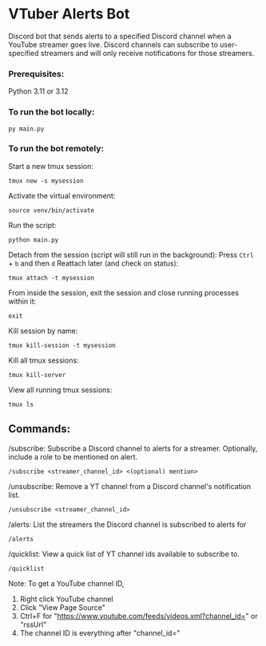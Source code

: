 # VTuber Alerts Bot

Discord bot that sends alerts to a specified Discord channel when a YouTube streamer goes live. Discord channels can subscribe to user-specified streamers and will only receive notifications for those streamers.

### Prerequisites:
Python 3.11 or 3.12

### To run the bot locally:
```
py main.py
```

### To run the bot remotely:
Start a new tmux session:
```
tmux new -s mysession
```
Activate the virtual environment:
```
source venv/bin/activate
```
Run the script:
```
python main.py
```
Detach from the session (script will still run in the background): Press `Ctrl` + `b` and then `d`
Reattach later (and check on status):
```
tmux attach -t mysession
```
From inside the session, exit the session and close running processes within it:
```
exit
```
Kill session by name:
```
tmux kill-session -t mysession
```
Kill all tmux sessions:
```
tmux kill-server
```
View all running tmux sessions:
```
tmux ls
```

## Commands:
/subscribe: Subscribe a Discord channel to alerts for a streamer. Optionally, include a role to be mentioned on alert.
```
/subscribe <streamer_channel_id> <(optional) mention>
```

/unsubscribe: Remove a YT channel from a Discord channel's notification list.
```
/unsubscribe <streamer_channel_id>
```

/alerts: List the streamers the Discord channel is subscribed to alerts for
```
/alerts
```

/quicklist: View a quick list of YT channel ids available to subscribe to.
```
/quicklist
```

Note: To get a YouTube channel ID,
1. Right click YouTube channel
2. Click "View Page Source"
3. Ctrl+F for "https://www.youtube.com/feeds/videos.xml?channel_id=" or "rssUrl"
4. The channel ID is everything after "channel_id="